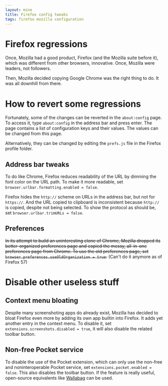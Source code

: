 ```yaml
---
layout: mine
title: Firefox config tweaks
tags: firefox mozilla configuration
---
```


# Firefox regressions

Once, Mozilla had a good product, Firefox (and the Mozilla suite before it), which was different from other browsers, innovative. Once, Mozilla were leaders, not followers.

Then, Mozilla decided copying Google Chrome was the right thing to do. It was all downhill from there.

# How to revert some regressions

Fortunately, some of the changes can be reverted in the `about:config` page. To access it, type `about:config` in the address bar and press enter. The page contains a list of configuration keys and their values. The values can be changed from this page.

Alternatively, they can be changed by editing the `prefs.js` file in the Firefox profile folder.

## Address bar tweaks

To do like Chrome, Firefox reduces readability of the URL by dimming the font color on the URL path. To make it more readable, set `browser.urlbar.formatting.enabled = false`.

Firefox hides the `http://` scheme on URLs in the address bar, but not for `https://`. And the URL copied to clipboard is inconsistent because `http://` is copied, despite not being selected. To show the protocol as should be, set `browser.urlbar.trimURLs = false`.

## Preferences

~~In its attempt to build an uninteresting clone of Chrome, Mozilla dropped its better-organized preferences page and copied the messy, all-in-one preferences page from Chrome. To use the old preferences page, set `browser.preferences.useOldOrganization = true`.~~ (Can't do it anymore as of Firefox 57)

# Disable other useless stuff

## Context menu bloating

Despite many screenshoting apps do already exist, Mozilla has decided to bloat Firefox even more by adding its own app builtin into Firefox. It adds yet another entry in the context menu. To disable it, set `extensions.screenshots.disabled = true`, it will also disable the related toolbar button.

## Non-free Pocket service

To disable the use of the Pocket extension, which can only use the non-free and noninteroperable Pocket service, set `extensions.pocket.enabled = false`. This also disables the toolbar button. If the feature is really useful, open-source equivalents like [Wallabag](https://www.wallabag.org/) can be used.
